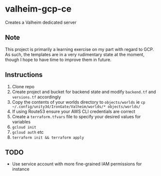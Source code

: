 # valheim-gcp-ce
Creates a Valheim dedicated server

## Note
This project is primarily a learning exercise on my part with regard to GCP. As such, the templates are in a very rudimentary state at the moment, though I hope to have time to improve them in future. 

## Instructions

1. Clone repo
2. Create project and bucket for backend state and modify `backend.tf` and `versions.tf` accordingly
3. Copy the contents of your worlds directory to `objects/worlds` ie `cp ~/.config/unity3d/IronGate/Valheim/worlds/* objects/worlds/`
4. If using Route53 ensure your AWS CLI credentials are correct
5. Create a `terraform.tfvars` file to specify your desired values for variables
6. `gcloud init`
7. `gcloud auth` etc
8. `terraform init && terraform apply`

## TODO
- Use service account with more fine-grained IAM permissions for instance